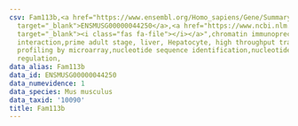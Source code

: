 ```yaml
---
csv: Fam113b,<a href="https://www.ensembl.org/Homo_sapiens/Gene/Summary?db=core;g=ENSMUSG00000044250"
  target="_blank">ENSMUSG00000044250</a>,<a href="https://www.ncbi.nlm.nih.gov/pubmed/23834426"
  target="_blank"><i class="fas fa-file"></i></a>",chromatin immunoprecipitation assay,direct
  interaction,prime adult stage, liver, Hepatocyte, high throughput transcription
  profiling by microarray,nucleotide sequence identification,nucleotide sequence identification,transcriptional
  regulation,
data_alias: Fam113b
data_id: ENSMUSG00000044250
data_numevidence: 1
data_species: Mus musculus
data_taxid: '10090'
title: Fam113b
---
```

